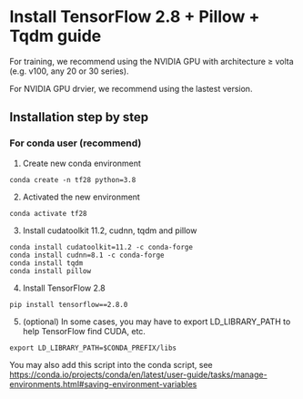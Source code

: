 # Install TensorFlow 2.8  + Pillow + Tqdm guide

For training, we recommend using the NVIDIA GPU with architecture ≥ volta (e.g. v100, any 20 or 30 series).

For NVIDIA GPU drvier, we recommend using the lastest version.

## Installation step by step

### For conda user (recommend)

1. Create new conda environment
```
conda create -n tf28 python=3.8
```
2. Activated the new environment
```
conda activate tf28
```
3. Install cudatoolkit 11.2, cudnn, tqdm and pillow
```
conda install cudatoolkit=11.2 -c conda-forge
conda install cudnn=8.1 -c conda-forge
conda install tqdm
conda install pillow
```
4. Install TensorFlow 2.8

```
pip install tensorflow==2.8.0
```

5. (optional) In some cases, you may have to export LD_LIBRARY_PATH to help TensorFlow find CUDA, etc.

```
export LD_LIBRARY_PATH=$CONDA_PREFIX/libs
```

You may also add this script into the conda script, see https://conda.io/projects/conda/en/latest/user-guide/tasks/manage-environments.html#saving-environment-variables
